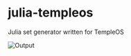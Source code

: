 julia-templeos
==============

Julia set generator written for TempleOS

![Output](http://i.imgur.com/2ScBVRf.png)

